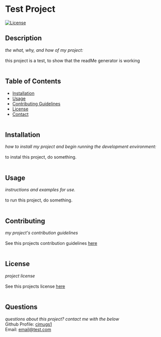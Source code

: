 # Test Project

[![License](https://img.shields.io/badge/License-Apache_2.0-blue.svg)](https://opensource.org/licenses/Apache-2.0)

## Description
*the what, why, and how of my project:*  
<br/>
this project is a test, to show that the readMe generator is working
<br/><br/>

## Table of Contents
- [Installation](#installation)  
- [Usage](#usage)  
- [Contributing Guidelines](#contributing)  
- [License](#license)  
- [Contact](#questions)
<br/><br/>

## Installation
*how to install my project and begin running the development environment:*  
<br/>
to instal this project, do something.
<br/><br/>

## Usage
*instructions and examples for use.*  
<br/>
to run this project, do something.
<br/><br/>

## Contributing
*my project's contribution guidelines*  
<br/>
See this projects contribution guidelines [here](./assets/stdrdContribution.md)
<br/><br/>

## License
*project license*  
<br/>
See this projects license [here](./assets/apachelicense)
<br/><br/>

## Questions
*questions about this project? contact me with the below*  
Github Profile: [cjmugs1](https://github.com/cjmugs1)  
Email: email@test.com
